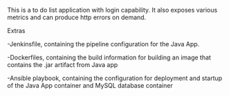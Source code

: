 This is a to do list application with login capability. It also exposes various metrics and can produce http errors on demand.

Extras

-Jenkinsfile, containing the pipeline configuration for the Java App.

-Dockerfiles, containing the build information for building an image that contains the .jar artifact from Java app

-Ansible playbook, containing the configuration for deployment and startup of the Java App container and MySQL database container

